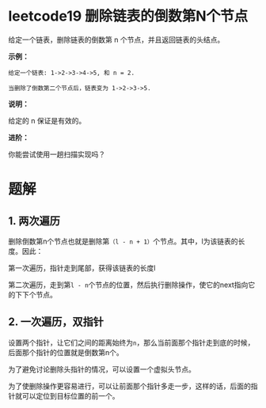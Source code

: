 # leetcode19 删除链表的倒数第N个节点
给定一个链表，删除链表的倒数第 n 个节点，并且返回链表的头结点。

**示例：**
```
给定一个链表: 1->2->3->4->5, 和 n = 2.

当删除了倒数第二个节点后，链表变为 1->2->3->5.
```
**说明：**

给定的 n 保证是有效的。

**进阶：**

你能尝试使用一趟扫描实现吗？

# 题解

## 1. 两次遍历
删除倒数第n个节点也就是删除第`（l - n + 1）`个节点。其中，l为该链表的长度。因此：

第一次遍历，指针走到尾部，获得该链表的长度l

第二次遍历，走到第`l - n`个节点的位置，然后执行删除操作，使它的next指向它的下下个节点。

## 2. 一次遍历，双指针
设置两个指针，让它们之间的距离始终为`n`，那么当前面那个指针走到底的时候，后面那个指针的位置就是倒数第n个。

为了避免讨论删除头指针的情况，可以设置一个虚拟头节点。

为了使删除操作更容易进行，可以让前面那个指针多走一步，这样的话，后面的指针就可以定位到目标位置的前一个。

